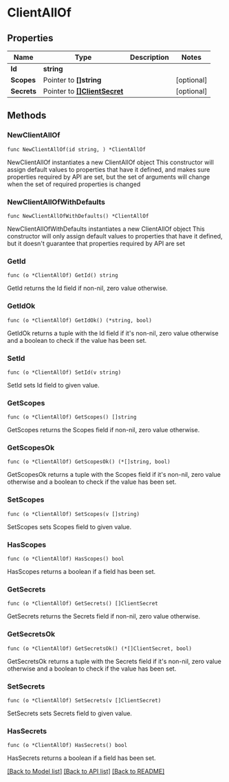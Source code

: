 # ClientAllOf

## Properties

Name | Type | Description | Notes
------------ | ------------- | ------------- | -------------
**Id** | **string** |  | 
**Scopes** | Pointer to **[]string** |  | [optional] 
**Secrets** | Pointer to [**[]ClientSecret**](ClientSecret.md) |  | [optional] 

## Methods

### NewClientAllOf

`func NewClientAllOf(id string, ) *ClientAllOf`

NewClientAllOf instantiates a new ClientAllOf object
This constructor will assign default values to properties that have it defined,
and makes sure properties required by API are set, but the set of arguments
will change when the set of required properties is changed

### NewClientAllOfWithDefaults

`func NewClientAllOfWithDefaults() *ClientAllOf`

NewClientAllOfWithDefaults instantiates a new ClientAllOf object
This constructor will only assign default values to properties that have it defined,
but it doesn't guarantee that properties required by API are set

### GetId

`func (o *ClientAllOf) GetId() string`

GetId returns the Id field if non-nil, zero value otherwise.

### GetIdOk

`func (o *ClientAllOf) GetIdOk() (*string, bool)`

GetIdOk returns a tuple with the Id field if it's non-nil, zero value otherwise
and a boolean to check if the value has been set.

### SetId

`func (o *ClientAllOf) SetId(v string)`

SetId sets Id field to given value.


### GetScopes

`func (o *ClientAllOf) GetScopes() []string`

GetScopes returns the Scopes field if non-nil, zero value otherwise.

### GetScopesOk

`func (o *ClientAllOf) GetScopesOk() (*[]string, bool)`

GetScopesOk returns a tuple with the Scopes field if it's non-nil, zero value otherwise
and a boolean to check if the value has been set.

### SetScopes

`func (o *ClientAllOf) SetScopes(v []string)`

SetScopes sets Scopes field to given value.

### HasScopes

`func (o *ClientAllOf) HasScopes() bool`

HasScopes returns a boolean if a field has been set.

### GetSecrets

`func (o *ClientAllOf) GetSecrets() []ClientSecret`

GetSecrets returns the Secrets field if non-nil, zero value otherwise.

### GetSecretsOk

`func (o *ClientAllOf) GetSecretsOk() (*[]ClientSecret, bool)`

GetSecretsOk returns a tuple with the Secrets field if it's non-nil, zero value otherwise
and a boolean to check if the value has been set.

### SetSecrets

`func (o *ClientAllOf) SetSecrets(v []ClientSecret)`

SetSecrets sets Secrets field to given value.

### HasSecrets

`func (o *ClientAllOf) HasSecrets() bool`

HasSecrets returns a boolean if a field has been set.


[[Back to Model list]](../README.md#documentation-for-models) [[Back to API list]](../README.md#documentation-for-api-endpoints) [[Back to README]](../README.md)



